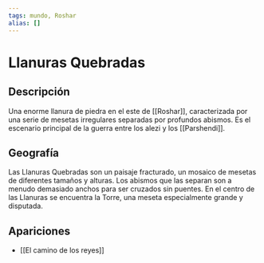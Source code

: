 ```yaml
---
tags: mundo, Roshar
alias: []
---
```


# Llanuras Quebradas

## Descripción
Una enorme llanura de piedra en el este de [[Roshar]], caracterizada por una serie de mesetas irregulares separadas por profundos abismos. Es el escenario principal de la guerra entre los alezi y los [[Parshendi]].

## Geografía
Las Llanuras Quebradas son un paisaje fracturado, un mosaico de mesetas de diferentes tamaños y alturas. Los abismos que las separan son a menudo demasiado anchos para ser cruzados sin puentes. En el centro de las Llanuras se encuentra la Torre, una meseta especialmente grande y disputada.

## Apariciones
* [[El camino de los reyes]]
